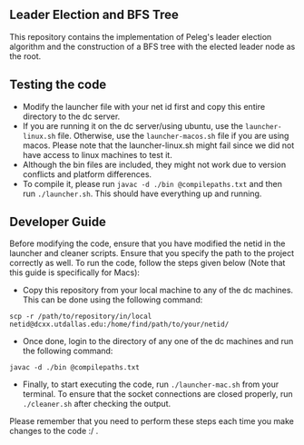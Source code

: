 ## Leader Election and BFS Tree

This repository contains the implementation of Peleg's leader election algorithm and the construction of a BFS tree with the elected leader node as the root.

## Testing the code
- Modify the launcher file with your net id first and copy this entire directory to the dc server. 
- If you are running it on the dc server/using ubuntu, use the ```launcher-linux.sh``` file. Otherwise, use the ```launcher-macos.sh``` file if you are using macos. Please note that the launcher-linux.sh might fail since we did not have access to linux machines to test it.
- Although the bin files are included, they might not work due to version conflicts and platform differences.
- To compile it, please run ```javac -d ./bin @compilepaths.txt``` and then run ```./launcher.sh```. This should have everything up and running.

## Developer Guide

Before modifying the code, ensure that you have modified the netid in the launcher and cleaner scripts. Ensure that you specify the path to the project correctly as well. To run the code, follow the steps given below (Note that this guide is specifically for Macs):
- Copy this repository from your local machine to any of the dc machines. This can be done using the following command:
```
scp -r /path/to/repository/in/local netid@dcxx.utdallas.edu:/home/find/path/to/your/netid/
```
- Once done, login to the directory of any one of the dc machines and run the following command:
```
javac -d ./bin @compilepaths.txt
```
- Finally, to start executing the code, run `./launcher-mac.sh` from your terminal. To ensure that the socket connections are closed properly, run `./cleaner.sh` after checking the output.

Please remember that you need to perform these steps each time you make changes to the code :/ .